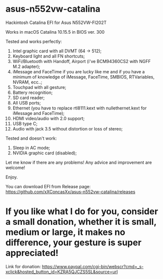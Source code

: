 # asus-n552vw-catalina
Hackintosh Catalina EFI for Asus N552VW-FI202T

Works in macOS Catalina 10.15.5 in BIOS ver. 300

Tested and works perfectly:

1. Intel graphic card with all DVMT (64 -> 512);
2. Keyboard light and all FN shortcuts;
3. WiFi/Bluetooth with Handoff, Airport (i've BCM94360CS2 with NGFF M.2 adapter);
4. iMessage and FaceTime if you are lucky like me and if you have a minimum of knowledge of iMessage, FaceTime, SMBIOS, RTVariables, NVRAM, ecc..;
5. Touchpad with all gesture;
6. Battery recognition;
7. SD card reader;
8. All USB ports;
9. Ethernet (you have to replace rtl8111.kext with nullethernet.kext for iMessage and FaceTime);
10. HDMI video/audio with 2.0 support;
11. USB type C;
12. Audio with jack 3.5 without distortion or loss of stereo;

Tested and doesn't work:

1. Sleep in AC mode;
2. NVIDIA graphic card (disabled);

Let me know if there are any problems!
Any advice and improvement are welcome!

Enjoy.

You can download EFI from Release page: https://github.com/xXConcasXx/asus-n552vw-catalina/releases

# If you like what I do for you, consider a small donation, whether it is small, medium or large, it makes no difference, your gesture is super appreciated!

Link for donation:
https://www.paypal.com/cgi-bin/webscr?cmd=_s-xclick&hosted_button_id=KZRA5QJCZS5SL&source=url
